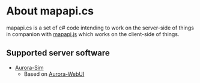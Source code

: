 # About mapapi.cs

mapapi.cs is a set of c# code intending to work on the server-side of things in companion with [mapapi.js](https://github.com/SignpostMarv/mapapi.js) which works on the client-side of things.

## Supported server software
* [Aurora-Sim](https://github.com/aurora-sim/aurora-sim)
	* Based on [Aurora-WebUI](https://github.com/aurora-sim/aurora-webui)